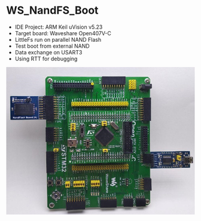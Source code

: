 # WS_NandFS_Boot
 * IDE Project: ARM Keil uVision v5.23
 * Target board: Waveshare Open407V-C
 * LittleFs run on parallel NAND Flash
 * Test boot from external NAND
 * Data exchange on USART3
 * Using RTT for debugging

![alt text](https://github.com/Mcublog/WS_NandFS_boot/blob/master/img/photo_2019-05-02_22-23-25.jpg)
